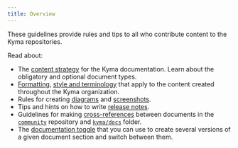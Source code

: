 ```yaml
---
title: Overview
--- 
```


These guidelines provide rules and tips to all who contribute content to the Kyma repositories.

Read about:

- The [content strategy](#content-strategy-content-strategy) for the Kyma documentation. Learn about the obligatory and optional document types.
- [Formatting](#formatting-formatting), [style and terminology](#style-and-terminology-style-and-terminology) that apply to the content created throughout the Kyma organization.
- Rules for creating [diagrams](#diagrams-diagrams) and [screenshots](#screenshots-screenshots).
- Tips and hints on how to write [release notes](#release-notes-release-notes).
- Guidelines for making [cross-references](#links-in-docs-links-in-docs) between documents in the [`community`](https://github.com/kyma-project/community) repository and [`kyma/docs`](https://github.com/kyma-project/kyma/tree/master/docs) folder.
- The [documentation toggle](#toggle-toggle) that you can use to create several versions of a given document section and switch between them.
